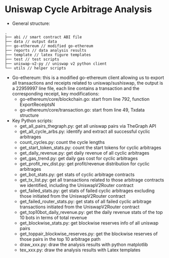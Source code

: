 # Uniswap Cycle Arbitrage Analysis

* General structure:

```
.
├── abi // smart contract ABI file
├── data // output data
├── go-ethereum // modified go-ethereum 
├── reports // data analysis results
├── template // latex figure templates
├── test // test scripts
├── uniswap-v2-py // uniswap v2 python client
└── utils // helper scripts
```

* Go-ethereum: this is a modified go-ethereum client allowing us to export all transactions and receipts related to uniswap/sushiswap, the output is a 22959997 line file, each line contains a transaction and the corresponding receipt, key modifications:
  * go-ethereum/core/blockchain.go: start from line 792, function ExportReceiptsN
  * go-ethereum/core/transaction.go: start from line 49, Txdata structure
* Key Python scripts:
  * get_all_pairs_thegraph.py: get all uniswap pairs via TheGraph API
  * get_all_cycle_arbs.py: identify and extract all successful cyclic arbitrages
  * count_cycles.py: count the cycle lengths
  * get_start_token_stats.py: count the start tokens for cyclic arbitrages
  * get_daily_revenue.py: get daily revenue of all cyclic arbitrages
  * get_gas_trend.py: get daily gas cost for cyclic arbitrages
  * get_profit_rev_dist.py: get profit/revenue distribution for cyclic arbitrages
  * get_bot_stats.py: get stats of cyclic arbitrage contracts
  * get_tx_list.py: get all transactions related to those arbitrage contracts we identified, including the UniswapV2Router contract
  * get_failed_stats.py: get stats of failed cyclic arbitrages excluding those initiated from the UniswapV2Router contract
  * get_failed_router_stats.py: get stats of all failed cyclic arbitrage transactions initiated from the UniswapV2Router contract
  * get_top10bot_daily_revenue.py: get the daily revenue stats of the top 10 bots in terms of total revenue
  * get_blockwise_stats.py: get blockwise reserves info of all uniswap pairs
  * get_toppair_blockwise_reserves.py: get the blockwise reserves of those pairs in the top 10 arbitrage path
  * draw_xxx.py: draw the analysis results with python matplotlib
  * tex_xxx.py: draw the analysis results with Latex templates

